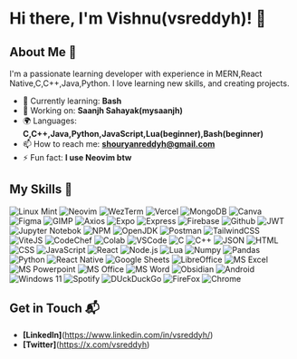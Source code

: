 # Hi there, I'm Vishnu(vsreddyh)! 👋

## About Me 🚀

I'm a passionate learning developer with experience in MERN,React Native,C,C++,Java,Python. I love learning new skills, and creating projects.

- 🌱 Currently learning: **Bash**
- 🔭 Working on: **Saanjh Sahayak(mysaanjh)**
- 🌍 Languages: **C,C++,Java,Python,JavaScript,Lua(beginner),Bash(beginner)**
- 📫 How to reach me: **shouryanreddyh@gmail.com**
- ⚡ Fun fact: **I use Neovim btw**

## My Skills 🧠

![Linux Mint](https://img.shields.io/badge/Linux_Mint-87CF3E?style=for-the-badge&logo=linux-mint&logoColor=white)
![Neovim](https://img.shields.io/badge/NeoVim-%2357A143.svg?&style=for-the-badge&logo=neovim&logoColor=white)
![WezTerm](https://img.shields.io/badge/wezterm-4E49EE?style=for-the-badge&logo=wezterm&logoColor=white)
![Vercel](https://img.shields.io/badge/Vercel-000000?style=for-the-badge&logo=vercel&logoColor=white)
![MongoDB](https://img.shields.io/badge/MongoDB-4EA94B?style=for-the-badge&logo=mongodb&logoColor=white)
![Canva](https://img.shields.io/badge/Canva-%2300C4CC.svg?&style=for-the-badge&logo=Canva&logoColor=white)
![Figma](https://img.shields.io/badge/Figma-F24E1E?style=for-the-badge&logo=figma&logoColor=white)
![GIMP](https://img.shields.io/badge/gimp-5C5543?style=for-the-badge&logo=gimp&logoColor=white)
![Axios](https://img.shields.io/badge/axios-671ddf?&style=for-the-badge&logo=axios&logoColor=white)
![Expo](https://img.shields.io/badge/Expo-1B1F23?style=for-the-badge&logo=expo&logoColor=white)
![Express](https://img.shields.io/badge/Express%20js-000000?style=for-the-badge&logo=express&logoColor=white)
![Firebase](https://img.shields.io/badge/firebase-ffca28?style=for-the-badge&logo=firebase&logoColor=black)
![Github](https://img.shields.io/badge/GitHub%20Pages-222222?style=for-the-badge&logo=GitHub%20Pages&logoColor=white)
![JWT](https://img.shields.io/badge/JWT-000000?style=for-the-badge&logo=JSON%20web%20tokens&logoColor=white)
![Jupyter Notebok](https://img.shields.io/badge/Jupyter-F37626.svg?&style=for-the-badge&logo=Jupyter&logoColor=white)
![NPM](https://img.shields.io/badge/npm-CB3837?style=for-the-badge&logo=npm&logoColor=white)
![OpenJDK](https://img.shields.io/badge/OpenJDK-ED8B00?style=for-the-badge&logo=openjdk&logoColor=white)
![Postman](https://img.shields.io/badge/Postman-FF6C37?style=for-the-badge&logo=Postman&logoColor=white)
![TailwindCSS](https://img.shields.io/badge/Tailwind_CSS-38B2AC?style=for-the-badge&logo=tailwind-css&logoColor=white)
![ViteJS](https://img.shields.io/badge/Vite-B73BFE?style=for-the-badge&logo=vite&logoColor=FFD62E)
![CodeChef](https://img.shields.io/badge/-CodeChef-5B4638?style=for-the-badge&logo=CodeChef&logoColor=white)
![Colab](https://img.shields.io/badge/Colab-F9AB00?style=for-the-badge&logo=googlecolab&color=525252)
![VSCode](https://img.shields.io/badge/VSCode-0078D4?style=for-the-badge&logo=visual%20studio%20code&logoColor=white)
![C](https://img.shields.io/badge/C-00599C?style=for-the-badge&logo=c&logoColor=white)
![C++](https://img.shields.io/badge/C%2B%2B-00599C?style=for-the-badge&logo=c%2B%2B&logoColor=white)
![JSON](https://img.shields.io/badge/json-5E5C5C?style=for-the-badge&logo=json&logoColor=white)
![HTML](https://img.shields.io/badge/-HTML-E34F26?style=flat-square&logo=html5&logoColor=white)
![CSS](https://img.shields.io/badge/-CSS-1572B6?style=flat-square&logo=css3&logoColor=white)
![JavaScript](https://img.shields.io/badge/-JavaScript-F7DF1E?style=flat-square&logo=javascript&logoColor=black)
![React](https://img.shields.io/badge/-React-61DAFB?style=flat-square&logo=react&logoColor=black)
![Node.js](https://img.shields.io/badge/-Node.js-339933?style=flat-square&logo=node.js&logoColor=white)
![Lua](https://img.shields.io/badge/Lua-2C2D72?style=for-the-badge&logo=lua&logoColor=white)
![Numpy](https://img.shields.io/badge/Numpy-777BB4?style=for-the-badge&logo=numpy&logoColor=white)
![Pandas](https://img.shields.io/badge/Pandas-2C2D72?style=for-the-badge&logo=pandas&logoColor=white)
![Python](https://img.shields.io/badge/Python-FFD43B?style=for-the-badge&logo=python&logoColor=blue)
![React Native](https://img.shields.io/badge/React_Native-20232A?style=for-the-badge&logo=react&logoColor=61DAFB)
![Google Sheets](https://img.shields.io/badge/Google%20Sheets-34A853?style=for-the-badge&logo=google-sheets&logoColor=white)
![LibreOffice](https://img.shields.io/badge/LibreOffice-18A303?style=for-the-badge&logo=LibreOffice&logoColor=white)
![MS Excel](https://img.shields.io/badge/Microsoft_Excel-217346?style=for-the-badge&logo=microsoft-excel&logoColor=white)
![MS Powerpoint](https://img.shields.io/badge/Microsoft_PowerPoint-B7472A?style=for-the-badge&logo=microsoft-powerpoint&logoColor=white)
![MS Office](https://img.shields.io/badge/Microsoft_Office-D83B01?style=for-the-badge&logo=microsoft-office&logoColor=white)
![MS Word](https://img.shields.io/badge/Microsoft_Word-2B579A?style=for-the-badge&logo=microsoft-word&logoColor=white)
![Obsidian](https://img.shields.io/badge/Obsidian-483699?style=for-the-badge&logo=Obsidian&logoColor=white)
![Android](https://img.shields.io/badge/Android-3DDC84?style=for-the-badge&logo=android&logoColor=white)
![Windows 11](https://img.shields.io/badge/Windows_11-0078d4?style=for-the-badge&logo=windows-11&logoColor=white)
![Spotify](https://img.shields.io/badge/Spotify-1ED760?&style=for-the-badge&logo=spotify&logoColor=white)
![DUckDuckGo](https://img.shields.io/badge/DuckDuckGo-DE5833?style=for-the-badge&logo=DuckDuckGo&logoColor=white)
![FireFox](https://img.shields.io/badge/Firefox_Browser-FF7139?style=for-the-badge&logo=Firefox-Browser&logoColor=white)
![Chrome](https://img.shields.io/badge/Google_chrome-4285F4?style=for-the-badge&logo=Google-chrome&logoColor=white)
<!--
## Featured Projects 💻

### [Schedio](https://github.com/vsreddyh/schedio)

![image](https://github.com/user-attachments/assets/a30d9794-b31a-449b-bf58-2c4e9fe99f9f)


**[Project 1 Title]** is a **[brief project description]** built with **[technologies used]**. This project demonstrates my ability to **[skills demonstrated by the project]**. You can check out the repository [here](project_1_repository_link).

### [Project 2 Title](project_2_link)

![Project 2 Screenshot](project_2_screenshot_url)

**[Project 2 Title]** is a **[brief project description]** built with **[technologies used]**. This project showcases my skills in **[skills demonstrated by the project]**. You can check out the repository [here](project_2_repository_link).-->

## Get in Touch 📬

<!--- **[Personal Website / Blog]**(your_website_or_blog_link)-->
- **[LinkedIn]**(https://www.linkedin.com/in/vsreddyh/)
- **[Twitter]**(https://x.com/vsreddyh)
>
